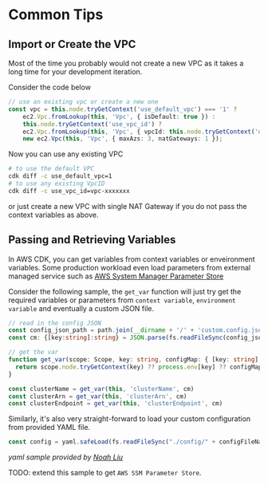 # Common Tips



## Import or Create the VPC

Most of the time you probably would not create a new VPC as it takes a long time for 
your development iteration.

Consider the code below

```ts
// use an existing vpc or create a new one
const vpc = this.node.tryGetContext('use_default_vpc') === '1' ?
    ec2.Vpc.fromLookup(this, 'Vpc', { isDefault: true }) :
    this.node.tryGetContext('use_vpc_id') ?
    ec2.Vpc.fromLookup(this, 'Vpc', { vpcId: this.node.tryGetContext('use_vpc_id') }) :
    new ec2.Vpc(this, 'Vpc', { maxAzs: 3, natGateways: 1 });

```

Now you can use any existing VPC 

```sh
# to use the default VPC
cdk diff -c use_default_vpc=1
# to use any existing VpcID
cdk diff -c use_vpc_id=vpc-xxxxxxx
```

or just create a new VPC with single NAT Gateway if you do not pass the context 
variables as above.

## Passing and Retrieving Variables

In AWS CDK, you can get variables from context variables or enveironment variables.
Some production workload even load parameters from external managed service such as 
[AWS System Manager Parameter Store](https://docs.aws.amazon.com/systems-manager/latest/userguide/systems-manager-parameter-store.html)


Consider the following sample, the `get_var` function will just try get the required variables or parameters from `context variable`, `environment variable` and eventually a custom JSON file. 

```ts
// read in the config JSON
const config_json_path = path.join(__dirname + '/' + 'custom.config.json')
const cm: {[key:string]:string} = JSON.parse(fs.readFileSync(config_json_path).toString())

// get the var 
function get_var(scope: Scope, key: string, configMap: { [key: string]: string } ): string {
  return scope.node.tryGetContext(key) ?? process.env[key] ?? configMap[key] ?? undefined
}

const clusterName = get_var(this, 'clusterName', cm)
const clusterArn = get_var(this, 'clusterArn', cm)
const clusterEndpoint = get_var(this, 'clusterEndpoint', cm)
```

Similarly, it's also very straight-forward to load your custom configuration from provided YAML file.

```ts
const config = yaml.safeLoad(fs.readFileSync("./config/" + configFileName + ".yaml", "utf8"));
```
_yaml sample provided by [Noah Liu](https://t.me/AWSCDK/2348)_

TODO: extend this sample to get `AWS SSM Parameter Store`.




